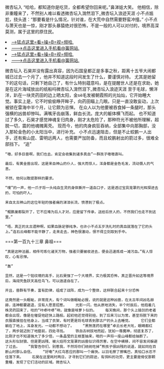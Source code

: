 微杏坛入    “哈哈，都知道你是吃货，全都希望你回来呢。”鼻涕娃大笑。    他相信，除非重瞳来了，不然别人难以看透微杏坛入潸然泪下_微杏坛入浪迹天涯    小不点尴尬，挠头道：“那要看是什么情况，针对谁，在大荒中自然需要野蛮冲撞。”    小不点与萧天也是一惊，刚才那头暴猿绝对很恐怖，不是一般的人可以对付的，境界高深莫测，属于这里的原住民。

<li><a href="http://qweeei463.jue1015.xyz/#md_1016">-->猛点这里=看=操=B=视=频哈.</a></li>
<li><a href="http://qweeei463.jue1015.xyz/#md_1016">--->点击这里进入手机看@簧网站.</a></li>





<li><a href="http://qweeei463.jue1015.xyz/#md_1016">-->猛点这里=看=操=B=视=频哈.</a></li>
<li><a href="http://qweeei463.jue1015.xyz/#md_1016">--->点击这里进入手机看@簧网站.</a></li>



微杏坛入    石昊并没有露出真容，因为石国皇都正是多事之秋，距离十五爷大闹都城已过去一个月了，他并不知道这段时间发生了什么，要谨慎对待。    尤其是她留下的这句话，只剩下她自己了，有什么特别蕴意吗，是在提醒世人还是在求助，她是在这片海域放出的纸船吗微杏坛入潸然泪下_微杏坛入浪迹天涯    至于毛球，懒洋洋，趴在一块灵药田的边上晒太阳，金sè毛发被朝霞照的光灿灿，它开始睡大觉。事实上是，它不时偷偷睁开眸子，向药田瞄上几眼。只是一直没敢妄动，上次被锁在雷海中半个月，让它颇为忌惮。
    在众人以为他要被吞食掉一条腿时，那头强横的凶兽却惨叫。满嘴牙齿崩落，鲜血长流。庞大的躯体横飞而起。    也不知道过了多久，石昊才感觉神魂复归肉身，刚才太危险了，那种符光不被他所理解，超脱一切，震的他魂魄离壳。    现而今，他的肉身疯狂吞纳，全部集中向那胸部，没入那轮金色的小太阳当中，进行补充。    小不点迅速阻击，但是不止蛟鹏一人出手，还有紫山昆、雷明远两人，也需要严加防备，而且蛟鹏射出的箭过多，很难全部挡下。    “追”

    “嗷，好多巨兽啊，我们也去，肯定会收集到诸多真血”一群孩子嗷嗷直叫。

    最后，有黄金兽出现，这是来自神山的仆人，强大而惊人，浑身都是金色毛发，流动慑人的气息。

    不然，他何以敢提那样的要求。

    “噗”的一声，他一爪子将一头纯血生灵的身体撕开一道血口子，这是透过宝具笼罩的光辉探进去的，可怕的吓人。

    来自太古神山的这位年轻的强者痛的涕泪长流，愤懑到了极点。

    “鲲鹏巢都裂开了，它不应难为后人才对，应是留下传承，送给后世人的，不然我们也走不到这里。”

    “唔，真正的太古遗种啊，如果血脉足够纯净，也许小不点五岁洗礼时的真血就落在了它的头上。”连石云峰都不能平静了，走来走去，神色很激动，恨不得立刻取到手中。

===第一百九十三章 鼻祖===

    “真是这种法器，相传可炼化诸天万物，强者只要被收进去，便会迅速炼成一滩污血。”有人惊叹，心有忌惮。

    “轰”

    显然，这是一个铭纹境的高手，比石昊强了一个大境界，实力极其恐怖，真正晋升如这等境界后，海阔凭鱼跃天高任鸟飞，可以逍遥自在了。

    并且，兽群有节奏，富有韵律，组成了战阵，成为一个整体，这样联合起来十分恐怖

    这竟然是一头睚眦，非常庞大，有个词叫做睚眦必报，说的就是这种凶兽，在太古年间凶名赫赫，连神都要避退，没有人愿意招惹。    光影一闪，他从原地消失，半个时辰后，他抱着几株灵药回来了，咬的“咔哧咔哧”响，就像是啃萝卜似的。    每天晚间，那个头上插剑的老者都会出现，像是在催促他赶快上路般。起初他还觉得别扭，到了后来习以为常，甚至将脱下来的衣服直接挂在他身上，当成了衣架，有时更是将毛球丢到那古尸的头上去睡觉。    它们全都躺在了地上，浑身发光。一动都不想动了。    “黑煞莲药在哪里”卓云长老大吼，眼睛都红了，两步就迈到了地窟前，四处寻找。    铁血古树拔地而起，犹如一尊魔神，彻底复苏了，比刚才也不知道强大了多少倍，一条晶莹的主根茎抽来，啪的一声将一座山峰都给抽断了。    这头形似豺狼、但是更凶残、被火焰符文笼罩的凶兽似识得厉害，在空中横移，间不容发间躲避了过去。    “我警告你们，别惹我，不然将你们统统吃掉”熊孩子很凶残的说道，就如同在百断山时那么自信。    “好嘞”大红鸟答应的那叫一个痛快。以羽毛擦了擦嘴巴，真怕口水忍不住落下来。    石昊在这里耗时两日，才寻到它们的踪迹，有饵料的功劳，更主要是倚仗那颗重瞳，发现了它们活动的区域。微杏坛入

